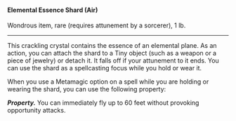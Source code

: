 #### Elemental Essence Shard (Air)

Wondrous item, rare (requires attunement by a sorcerer), 1 lb.

---

This crackling crystal contains the essence of an elemental plane. As an action, you can attach the shard to a Tiny object (such as a weapon or a piece of jewelry) or detach it. It falls off if your attunement to it ends. You can use the shard as a spellcasting focus while you hold or wear it.

When you use a Metamagic option on a spell while you are holding or wearing the shard, you can use the following property:

***Property.*** You can immediately fly up to 60 feet without provoking opportunity attacks.